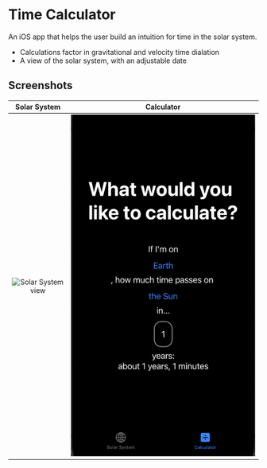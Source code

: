 # Time Calculator
An iOS app that helps the user build an intuition for time in the solar system.
 - Calculations factor in gravitational and velocity time dialation
 - A view of the solar system, with an adjustable date

## Screenshots

Solar System                                          |  Calculator
:----------------------------------------------------:|:-------------------------:
![Solar System view](img/solar20system.png?raw=true)  |  ![Calculator view](img/calculator.png?raw=true) 
